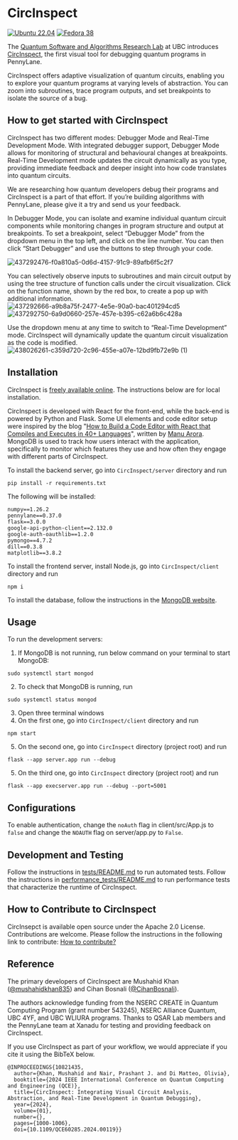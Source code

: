 # CircInspect
[![Ubuntu 22.04](https://img.shields.io/badge/Verified%20on-Ubuntu%2022.04-darkorange?logo=ubuntu)](https://ubuntu.com/)
[![Fedora 38](https://img.shields.io/badge/Verified%20on-Fedora%2038-blue?logo=fedora)](https://fedoraproject.org/)

The [Quantum Software and Algorithms Research Lab](https://glassnotes.github.io/qsar.html) at UBC introduces [CircInspect](https://circinspect.ece.ubc.ca/), the first visual tool for debugging quantum programs in PennyLane.

CircInspect offers adaptive visualization of quantum circuits, enabling you to explore your quantum programs at varying levels of abstraction. You can zoom into subroutines, trace program outputs, and set breakpoints to isolate the source of a bug.

## How to get started with CircInspect

CircInspect has two different modes: Debugger Mode and Real-Time Development Mode.  With integrated debugger support, Debugger Mode allows for monitoring of structural and behavioural changes at breakpoints. Real-Time Development mode updates the circuit dynamically as you type, providing immediate feedback and deeper insight into how code translates into quantum circuits.

We are researching how quantum developers debug their programs and CircInspect is a part of that effort. If you’re building algorithms with PennyLane, please give it a try and send us your feedback.


In Debugger Mode, you can isolate and examine individual quantum circuit components while monitoring changes in program structure and output at breakpoints. To set a breakpoint, select “Debugger Mode” from the dropdown menu in the top left, and click on the line number. You can then click “Start Debugger” and use the buttons to step through your code.

![437292476-f0a810a5-0d6d-4157-91c9-89afb6f5c2f7](https://github.com/user-attachments/assets/337c5b5f-41f9-471a-a283-1ac99a3b530b)

You can selectively observe inputs to subroutines and main circuit output by using the tree structure of function calls under the circuit visualization. Click on the function name, shown by the red box, to create a pop up with additional information. 
![437292666-a9b8a75f-2477-4e5e-90a0-bac401294cd5](https://github.com/user-attachments/assets/3fe1a8b8-e1f3-432c-8c35-fb2c02c4328a)
![437292750-6a9d0660-257e-457e-b395-c62a6b6c428a](https://github.com/user-attachments/assets/f3c3299f-35b6-414f-9b13-2cc94fbac3cc)

Use the dropdown menu at any time to switch to “Real-Time Development” mode. CircInspect will dynamically update the quantum circuit visualization as the code is modified.
![438026261-c359d720-2c96-455e-a07e-12bd9fb72e9b (1)](https://github.com/user-attachments/assets/9dc1a4de-ad9d-4b28-848d-e88eecc0731f)


## Installation

CircInspect is [freely available online](https://circinspect.ece.ubc.ca/). The instructions below are for local installation.

CircInspect is developed with React for the front-end, while the back-end is powered by Python and Flask. Some UI elements and code editor setup were inspired by the blog "[How to Build a Code Editor with React that Compiles and Executes in 40+ Languages](https://www.freecodecamp.org/news/how-to-build-react-based-code-editor/)", written by [Manu Arora](https://manuarora.in/).  MongoDB is used to track how users interact with the application, specifically to monitor which features they use and how often they engage with different parts of CircInspect.

To install the backend server, go into `CircInspect/server` directory and run
```
pip install -r requirements.txt
```
The following will be installed:
```
numpy==1.26.2
pennylane==0.37.0
flask==3.0.0
google-api-python-client==2.132.0
google-auth-oauthlib==1.2.0
pymongo==4.7.2
dill==0.3.8
matplotlib==3.8.2
```

To install the frontend server, install Node.js, go into `CircInspect/client` directory and run
```
npm i
```

To install the database, follow the instructions in the [MongoDB website](https://www.mongodb.com/docs/manual/administration/install-community/).

## Usage
To run the development servers:
1. If MongoDB is not running, run below command on your terminal to start MongoDB:
```
sudo systemctl start mongod
```
2. To check that MongoDB is running, run
```
sudo systemctl status mongod
```
3. Open three terminal windows
4. On the first one, go into `CircInspect/client` directory and run
```
npm start
```
5. On the second one, go into `CircInspect` directory (project root) and run
```
flask --app server.app run --debug
```
5. On the third one, go into `CircInspect` directory (project root) and run
```
flask --app execserver.app run --debug --port=5001
```

## Configurations
To enable authentication, change the `noAuth` flag in client/src/App.js to `false` and change the `NOAUTH` flag on server/app.py to `False`.

## Development and Testing 
Follow the instructions in [tests/README.md](tests/README.md) to run automated tests.
Follow the instructions in [performance_tests/README.md](performance_tests/README.md) to run performance tests that characterize the runtime of CircInspect.

## How to Contribute to CircInspect
CircInsepct is available open source under the Apache 2.0 License. Contributions are welcome. Please follow the instructions in the following link to contribute: [How to contribute?](https://github.com/QSAR-UBC/CircInspect-dev/blob/main/.github/CONTRIBUTING.md)

## Reference

The primary developers of CircInspect are Mushahid Khan
([@mushahidkhan835](https://github.com/mushahidkhan835)) and Cihan Bosnali
([@CihanBosnali](https://github.com/CihanBosnali)).

The authors acknowledge funding from the NSERC CREATE in Quantum Computing
Program (grant number 543245), NSERC Alliance Quantum, UBC 4YF, and
UBC WLIURA programs. Thanks to QSAR Lab members and the PennyLane team at Xanadu
for testing and providing feedback on CircInspect.

If you use CircInspect as part of your workflow, we would appreciate if you cite it using the BibTeX below.
```
@INPROCEEDINGS{10821435,
  author={Khan, Mushahid and Nair, Prashant J. and Di Matteo, Olivia},
  booktitle={2024 IEEE International Conference on Quantum Computing and Engineering (QCE)}, 
  title={CircInspect: Integrating Visual Circuit Analysis, Abstraction, and Real-Time Development in Quantum Debugging}, 
  year={2024},
  volume={01},
  number={},
  pages={1000-1006},
  doi={10.1109/QCE60285.2024.00119}}

```

